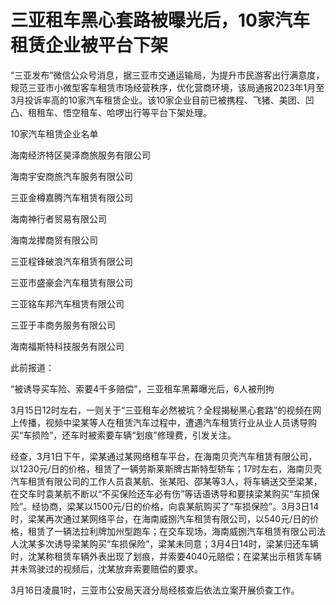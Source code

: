 # 三亚租车黑心套路被曝光后，10家汽车租赁企业被平台下架

“三亚发布”微信公众号消息，据三亚市交通运输局，为提升市民游客出行满意度，规范三亚市小微型客车租赁市场经营秩序，优化营商环境，该局通报2023年1月至3月投诉率高的10家汽车租赁企业。该10家企业目前已被携程、飞猪、美团、凹凸、租租车、悟空租车、哈啰出行等平台下架处理。

10家汽车租赁企业名单

海南经济特区昊泽商旅服务有限公司

海南宇安商旅汽车服务有限公司

三亚金樽嘉腾汽车租赁有限公司

海南神行者贸易有限公司

海南龙撵商贸有限公司

三亚程锋破浪汽车租赁有限公司

三亚市盛豪会汽车租赁有限公司

三亚铭车邦汽车租赁有限公司

三亚于丰商务服务有限公司

海南福斯特科技服务有限公司

此前报道：

“被诱导买车险、索要4千多赔偿”，三亚租车黑幕曝光后，6人被刑拘

3月15日12时左右，一则关于“三亚租车必然被坑？全程揭秘黑心套路”的视频在网上传播，视频中梁某等人在租赁汽车过程中，遭遇汽车租赁行业从业人员诱导购买“车损险”，还车时被索要车辆“划痕”修理费，引发关注。

经查，3月1日下午，梁某通过某网络租车平台，在海南贝壳汽车租赁有限公司，以1230元/日的价格，租赁了一辆劳斯莱斯牌古斯特型轿车；17时左右，海南贝壳汽车租赁有限公司的工作人员袁某航、张某阳、邵某等3人，将车辆送交至梁某，在交车时袁某航不断以“不买保险还车必有伤”等话语诱导和要挟梁某购买“车损保险”。经协商，梁某以1500元/日的价格，向袁某航购买了“车损保险”。3月3日14时，梁某再次通过某网络平台，在海南威捌汽车租赁有限公司，以540元/日的价格，租赁了一辆法拉利牌加州型跑车；在交车现场，海南威捌汽车租赁有限公司法人沈某多次诱导梁某购买“车损保险”，梁某未同意；3月4日14时，梁某归还车辆时，沈某称租赁车辆外表出现了划痕，并索要4040元赔偿；在梁某出示租赁车辆并未驾驶过的视频后，沈某放弃索要赔偿的要求。

3月16日凌晨1时，三亚市公安局天涯分局经核查后依法立案开展侦查工作。

